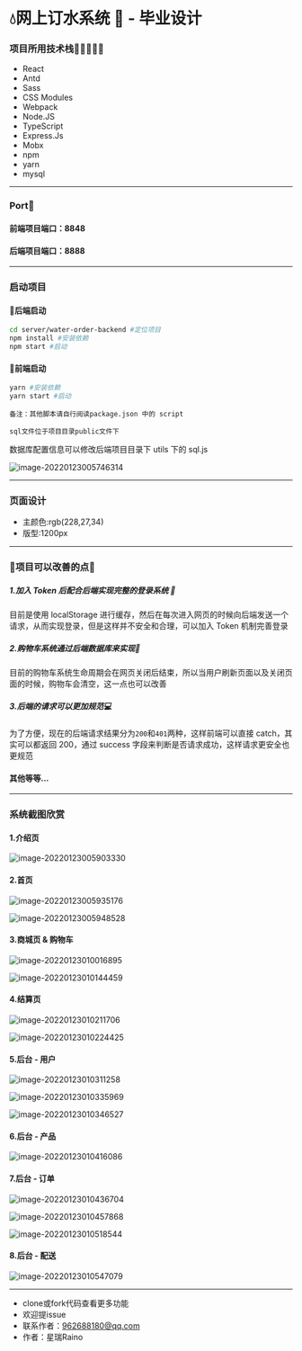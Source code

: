 # :droplet:网上订水系统 🌊 - 毕业设计

### 项目所用技术栈:blue_heart::green_heart::purple_heart::yellow_heart::heartpulse:

- React
- Antd
- Sass
- CSS Modules
- Webpack
- Node.JS
- TypeScript
- Express.Js
- Mobx
- npm
- yarn
- mysql

---

### Port:thought_balloon:

#### 前端项目端口：8848

#### 后端项目端口：8888

---

### 启动项目

#### :cherry_blossom:后端启动

```bash
cd server/water-order-backend #定位项目
npm install #安装依赖
npm start #启动
```

#### :seedling:前端启动

```bash
yarn #安装依赖
yarn start #启动
```

`备注：其他脚本请自行阅读package.json 中的 script`

`sql文件位于项目目录public文件下`

数据库配置信息可以修改后端项目目录下 utils 下的 sql.js

![image-20220123005746314](C:\Users\Raino\AppData\Roaming\Typora\typora-user-images\image-20220123005746314.png)

---

### 页面设计

- 主颜色:rgb(228,27,34)
- 版型:1200px

---

### :ghost:项目可以改善的点:ghost:

##### 1.加入 Token 后配合后端实现完整的登录系统 :key:

目前是使用 localStorage 进行缓存，然后在每次进入网页的时候向后端发送一个请求，从而实现登录，但是这样并不安全和合理，可以加入 Token 机制完善登录

##### 2.购物车系统通过后端数据库来实现:lollipop:

目前的购物车系统生命周期会在网页关闭后结束，所以当用户刷新页面以及关闭页面的时候，购物车会清空，这一点也可以改善

##### 3.后端的请求可以更加规范:computer:

为了方便，现在的后端请求结果分为`200`和`401`两种，这样前端可以直接 catch，其实可以都返回 200，通过 success 字段来判断是否请求成功，这样请求更安全也更规范

#### 其他等等...

---

### 系统截图欣赏

#### 1.介绍页

![image-20220123005903330](C:\Users\Raino\AppData\Roaming\Typora\typora-user-images\image-20220123005903330.png)

#### 2.首页

![image-20220123005935176](C:\Users\Raino\AppData\Roaming\Typora\typora-user-images\image-20220123005935176.png)

![image-20220123005948528](C:\Users\Raino\AppData\Roaming\Typora\typora-user-images\image-20220123005948528.png)

#### 3.商城页 & 购物车

![image-20220123010016895](C:\Users\Raino\AppData\Roaming\Typora\typora-user-images\image-20220123010016895.png)

![image-20220123010144459](C:\Users\Raino\AppData\Roaming\Typora\typora-user-images\image-20220123010144459.png)

#### 4.结算页

![image-20220123010211706](C:\Users\Raino\AppData\Roaming\Typora\typora-user-images\image-20220123010211706.png)

![image-20220123010224425](C:\Users\Raino\AppData\Roaming\Typora\typora-user-images\image-20220123010224425.png)

#### 5.后台 - 用户

![image-20220123010311258](C:\Users\Raino\AppData\Roaming\Typora\typora-user-images\image-20220123010311258.png)

![image-20220123010335969](C:\Users\Raino\AppData\Roaming\Typora\typora-user-images\image-20220123010335969.png)

![image-20220123010346527](C:\Users\Raino\AppData\Roaming\Typora\typora-user-images\image-20220123010346527.png)

#### 6.后台 - 产品

![image-20220123010416086](C:\Users\Raino\AppData\Roaming\Typora\typora-user-images\image-20220123010416086.png)

#### 7.后台 - 订单

![image-20220123010436704](C:\Users\Raino\AppData\Roaming\Typora\typora-user-images\image-20220123010436704.png)

![image-20220123010457868](C:\Users\Raino\AppData\Roaming\Typora\typora-user-images\image-20220123010457868.png)

![image-20220123010518544](C:\Users\Raino\AppData\Roaming\Typora\typora-user-images\image-20220123010518544.png)

#### 8.后台 - 配送

![image-20220123010547079](C:\Users\Raino\AppData\Roaming\Typora\typora-user-images\image-20220123010547079.png)

---

- clone或fork代码查看更多功能
- 欢迎提issue
- 联系作者：962688180@qq.com
- 作者：星瑞Raino

